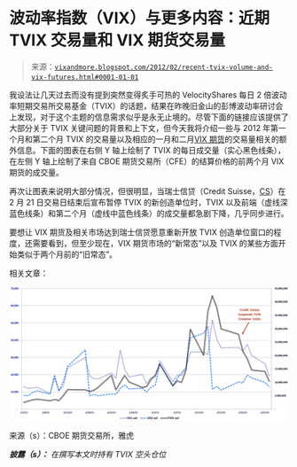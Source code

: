 <!--yml

分类：未分类

日期：2024-05-18 16:37:40

-->

# 波动率指数（VIX）与更多内容：近期 TVIX 交易量和 VIX 期货交易量

> 来源：[`vixandmore.blogspot.com/2012/02/recent-tvix-volume-and-vix-futures.html#0001-01-01`](http://vixandmore.blogspot.com/2012/02/recent-tvix-volume-and-vix-futures.html#0001-01-01)

我设法让几天过去而没有提到突然变得炙手可热的 VelocityShares 每日 2 倍波动率短期交易所交易基金（TVIX）的话题，结果在昨晚旧金山的彭博波动率研讨会上发现，对于这个主题的信息需求似乎是永无止境的。尽管下面的链接应该提供了大部分关于 TVIX 关键问题的背景和上下文，但今天我将介绍一些与 2012 年第一个月和第二个月 TVIX 的交易量以及相应的一月和二月[VIX 期货](http://vixandmore.blogspot.com/search/label/VIX%20futures)的交易量相关的额外信息。下面的图表在右侧 Y 轴上绘制了 TVIX 的每日成交量（实心黑色线条），在左侧 Y 轴上绘制了来自 CBOE 期货交易所（CFE）的结算价格的前两个月 VIX 期货的成交量。

再次让图表来说明大部分情况，但很明显，当瑞士信贷（Credit Suisse，[CS](http://vixandmore.blogspot.com/search/label/CS)）在 2 月 21 日交易日结束后宣布暂停 TVIX 的新创造单位时，TVIX 以及前端（虚线深蓝色线条）和第二个月（虚线中蓝色线条）的成交量都急剧下降，几乎同步进行。

要想让 VIX 期货及相关市场达到瑞士信贷愿意重新开放 TVIX 创造单位窗口的程度，还需要看到，但至少现在，VIX 期货市场的“新常态”以及 TVIX 的某些方面开始类似于两个月前的“旧常态”。

相关文章：

![](img/44acef5e05fdfa8f87be14638d9dbac8.png)

来源（s）：CBOE 期货交易所，雅虎

***披露（s）：*** *在撰写本文时持有 TVIX 空头仓位*
